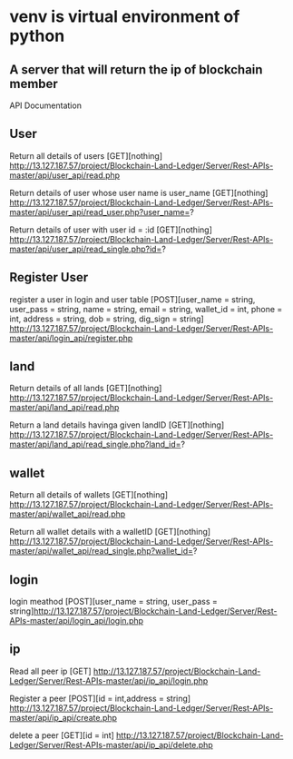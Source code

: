 # venv is virtual environment of python
## A server that will return the ip of blockchain member

API Documentation


## User
Return all details of users
[GET][nothing] http://13.127.187.57/project/Blockchain-Land-Ledger/Server/Rest-APIs-master/api/user_api/read.php

Return details of user whose user name is user_name
[GET][nothing] http://13.127.187.57/project/Blockchain-Land-Ledger/Server/Rest-APIs-master/api/user_api/read_user.php?user_name=?

Return details of user with user id = :id
[GET][nothing] http://13.127.187.57/project/Blockchain-Land-Ledger/Server/Rest-APIs-master/api/user_api/read_single.php?id=?

## Register User
register a user in login and user table
[POST][user_name = string, user_pass = string, name = string, email = string, wallet_id = int, phone = int, address = string, dob = string, dig_sign = string]
http://13.127.187.57/project/Blockchain-Land-Ledger/Server/Rest-APIs-master/api/login_api/register.php

## land
Return details of all lands 
[GET][nothing] http://13.127.187.57/project/Blockchain-Land-Ledger/Server/Rest-APIs-master/api/land_api/read.php

Return a land details havinga given landID
[GET][nothing] http://13.127.187.57/project/Blockchain-Land-Ledger/Server/Rest-APIs-master/api/land_api/read_single.php?land_id=?


## wallet
Return all details of wallets
[GET][nothing] http://13.127.187.57/project/Blockchain-Land-Ledger/Server/Rest-APIs-master/api/wallet_api/read.php

Return all wallet details with a walletID
[GET][nothing] http://13.127.187.57/project/Blockchain-Land-Ledger/Server/Rest-APIs-master/api/wallet_api/read_single.php?wallet_id=?


## login
login meathod 
[POST][user_name = string, user_pass = string]http://13.127.187.57/project/Blockchain-Land-Ledger/Server/Rest-APIs-master/api/login_api/login.php


## ip 
Read all peer ip
[GET] http://13.127.187.57/project/Blockchain-Land-Ledger/Server/Rest-APIs-master/api/ip_api/login.php

Register a peer
[POST][id = int,address = string] http://13.127.187.57/project/Blockchain-Land-Ledger/Server/Rest-APIs-master/api/ip_api/create.php

delete a peer
[GET][id = int] http://13.127.187.57/project/Blockchain-Land-Ledger/Server/Rest-APIs-master/api/ip_api/delete.php


